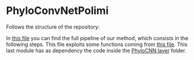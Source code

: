 # PhyloConvNetPolimi

Follows the structure of the repository:

In [this file](./The_whole_pipeline.ipynb) you can find the full pipeline of our method, which consists in the following steps. This file exploits some functions coming from [this file](./data_proc_dm_generation.py). This last module has as dependency the code inside the [PhyloCNN layer](./phcnn) folder.

